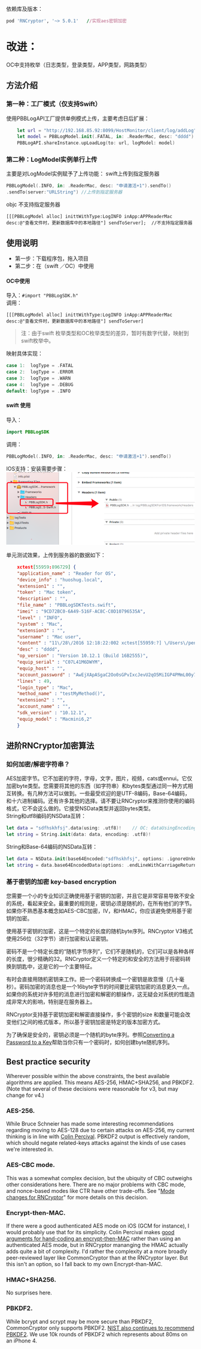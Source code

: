 依赖库及版本：
```ruby
pod 'RNCryptor', '~> 5.0.1'   //实现aes密钥加密
```

# 改进：
OC中支持枚举（日志类型，登录类型，APP类型，网路类型）

## 方法介绍

### 第一种：工厂模式（仅支持Swift）
使用PBBLogAPI工厂提供单例模式上传，主要考虑日后扩展：
```swift
    let url = "http://192.168.85.92:8099/HostMonitor/client/log/addLog"
    let model = PBBLogModel.init(.FATAL, in: .ReaderMac, desc: "dddd")    ／／日志描述
    PBBLogAPI.shareInstance.upLoadLog(to: url, logModel: model)             ／／上传
````

### 第二种：LogModel实例单行上传
主要是对LogModel实例赋予了上传功能：
swift上传到指定服务器
```swift
PBBLogModel(.INFO, in: .ReaderMac, desc: "申请激活+1").sendTo()   
.sendTo(server:"URLString") //上传到指定服务器
```
objc 不支持指定服务器
```objc
[[[PBBLogModel alloc] inittWithType:LogINFO inApp:APPReaderMac desc:@"查看文件时，更新数据库中的本地路径"] sendToServer];  //不支持指定服务器
```
## 使用说明
* 第一步：下载程序包，拖入项目
* 第二步：在（swift ／OC）中使用
#### OC中使用
导入：`#import "PBBLogSDK.h"`  
调用：
```objc
[[[PBBLogModel alloc] inittWithType:LogINFO inApp:APPReaderMac desc:@"查看文件时，更新数据库中的本地路径"] sendToServer]
```
> 注：由于swift 枚举类型和OC枚举类型的差异，暂时有数字代替，映射到swift枚举中。

映射具体实现：
```swift
case 1:  logType = .FATAL  
case 2:  logType = .ERROR     
case 3:  logType = .WARN       
case 4:  logType = .DEBUG 
default: logType = .INFO
```
#### swift 使用
导入：
```swift
import PBBLogSDK
```
调用：
```swift
PBBLogModel(.INFO, in: .ReaderMac, desc: "申请激活+1").sendTo()
```

IOS支持：安装需要步骤：
![](912258FD-8ECB-42AB-AE21-B06A147462F3.png)

单元测试效果，上传到服务器的数据如下：
```json
    xctest[55959:896729] {
    "application_name" : "Reader for OS",
    "device_info" : "huoshug.local",
    "extension1" : "",
    "token" : "Mac token",
    "description" : "",
    "file_name" : "PBBLogSDKTests.swift",
    "imei" : "9CD72BC0-6A49-516F-AC8C-C0D10796535A",
    "level" : "INFO",
    "system" : "Mac",
    "extension3" : "",
    "username" : "Mac user",
    "content" : "11\/28\/2016 12:18:22:002 xctest[55959:?] \/Users\/pengyucheng\/git-svn\/PBBReader\/PBBLogSDKTests\/PBBLogSDKTests.swift(49) testMyMethod():\r\查看文件时，更新数据库中的本地路径\n",
    "desc" : "dddd",
    "op_version" : "Version 10.12.1 (Build 16B2555)",
    "equip_serial" : "C07L41M6DWYM",
    "equip_host" : "",
    "account_password" : "AwEjXApASgaC2Oo0sGPvIxcJevU2qO5MiIGP4PMmL00y7t0AZ5zl4uapZ9BtdfKc8bPTXQfANgkg1XpyuD6SpPCaIKGV3VfNcNkEht1WVtR0BQ==",
    "lines" : 49,
    "login_type" : "Mac",
    "method_name" : "testMyMethod()",
    "extension2" : "",
    "account_name" : "",
    "sdk_version" : "10.12.1",
    "equip_model" : "Macmini6,2"
    }
```

## 进阶RNCryptor加密算法
### 如何加密/解密字符串？  
AES加密字节。它不加密的字符，字母，文字，图片，视频，cats或ennui。它仅加密byte类型。您需要将其他的东西（如字符串）和bytes类型通过同一种方式相互转换。有几种方法可以做到。一些最受欢迎的是UTF-8编码，Base-64编码，和十六进制编码。还有许多其他的选择。请不要让RNCryptor来推测你使用的编码格式，它不会这么做的。它接受NSData类型并返回bytes类型。  
String和utf8编码的NSData互转：
```swift
let data = "sdfhskhfsj".data(using: .utf8)!    // OC: dataUsingEncoding()
let string = String.init(data: data, encoding: .utf8)!
```
String和Base-64编码的NSData互转：
```swift
let data = NSData.init(base64Encoded:"sdfhskhfsj", options: .ignoreUnknownCharacters)
let string = data.base64EncodedData(options: .endLineWithCarriageReturn)
```
### 基于密钥的加密 key-based encryption 

您需要一个小的专业知识正确使用基于密钥的加密，并且它是非常容易导致不安全的系统，看起来安全。最重要的规则是，密钥必须是随机的，在所有他们的字节。如果你不熟悉基本概念如AES-CBC加密，IV，和HMAC，你应该避免使用基于密钥的加密。

使用基于密钥的加密，这是一个特定的长度的随机byte序列。RNCryptor V3格式使用256位（32字节）进行加密和认证密钥。

密码不是一个特定长度的“随机字节序列”，它们不是随机的，它们可以是各种各样的长度，很少精确的32。RNCryptor定义一个特定的和安全的方法用于将密码转换到钥匙中，这是它的一个主要特征。 

有时会直接用随机密钥来工作。把一个密码转换成一个密钥是故意慢（几十毫秒）。密码加密的消息也是一个16byte字节的时间要比密钥加密的消息更久一点。如果你的系统对许多短的消息进行加密和解密的额操作，这无疑会对系统的性能造成非常大的影响，特别是在服务器上。

RNCryptor支持基于密钥加密和解密直接操作，多个密钥的size 和数量可能会改变他们之间的格式版本，所以基于密钥加密是特定的版本加密方式。

为了确保是安全的，密钥必须是一个随机的byte序列。参照[Converting a Password to a Key](https://github.com/RNCryptor/RNCryptor#converting-a-password-to-a-key)帮助当你只有一个密码时，如何创建byte随机序列。

## Best practice security
Wherever possible within the above constraints, the best available algorithms are applied. This means AES-256, HMAC+SHA256, and PBKDF2. (Note that several of these decisions were reasonable for v3, but may change for v4.)

### AES-256.
While Bruce Schneier has made some interesting recommendations regarding moving to AES-128 due to certain attacks on AES-256, my current thinking is in line with [Colin Percival](http://www.daemonology.net/blog/2009-07-31-thoughts-on-AES.html). PBKDF2 output is effectively random, which should negate related-keys attacks against the kinds of use cases we're interested in.

### AES-CBC mode. 
This was a somewhat complex decision, but the ubiquity of CBC outweighs other considerations here. There are no major problems with CBC mode, and nonce-based modes like CTR have other trade-offs. See "[Mode changes for RNCryptor](http://robnapier.net/mode-rncryptor)" for more details on this decision.

### Encrypt-then-MAC. 
If there were a good authenticated AES mode on iOS (GCM for instance), I would probably use that for its simplicity. Colin Percival makes [good arguments for hand-coding an encrypt-then-MAC](http://www.daemonology.net/blog/2009-06-24-encrypt-then-mac.html) rather than using an authenticated AES mode, but in RNCryptor mananging the HMAC actually adds quite a bit of complexity. I'd rather the complexity at a more broadly peer-reviewed layer like CommonCryptor than at the RNCryptor layer. But this isn't an option, so I fall back to my own Encrypt-than-MAC.
### HMAC+SHA256. 
No surprises here.

### PBKDF2.
While bcrypt and scrypt may be more secure than PBKDF2, CommonCryptor only supports PBKDF2. [NIST also continues to recommend PBKDF2](http://security.stackexchange.com/questions/4781/do-any-security-experts-recommend-bcrypt-for-password-storage). We use 10k rounds of PBKDF2 which represents about 80ms on an iPhone 4.
